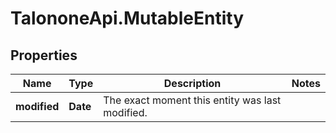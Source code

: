 # TalononeApi.MutableEntity

## Properties
Name | Type | Description | Notes
------------ | ------------- | ------------- | -------------
**modified** | **Date** | The exact moment this entity was last modified. | 



